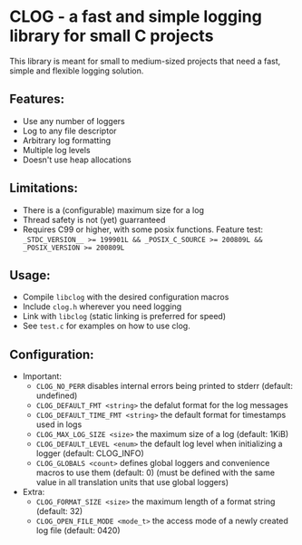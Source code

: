# CLOG - a fast and simple logging library for small C projects

This library is meant for small to medium-sized projects that need a fast, simple and flexible
logging solution.

## Features:
- Use any number of loggers
- Log to any file descriptor
- Arbitrary log formatting
- Multiple log levels
- Doesn't use heap allocations

## Limitations:
- There is a (configurable) maximum size for a log
- Thread safety is not (yet) guarranteed
- Requires C99 or higher, with some posix functions. Feature test: `_STDC_VERSION__ >= 199901L && _POSIX_C_SOURCE >= 200809L && _POSIX_VERSION >= 200809L`

## Usage:
- Compile `libclog` with the desired configuration macros
- Include `clog.h` wherever you need logging
- Link with `libclog` (static linking is preferred for speed)
- See `test.c` for examples on how to use clog.

## Configuration:
- Important:
	- `CLOG_NO_PERR` disables internal errors being printed to stderr (default: undefined)
	- `CLOG_DEFAULT_FMT <string>` the defalut format for the log messages
	- `CLOG_DEFAULT_TIME_FMT <string>` the default format for timestamps used in logs
	- `CLOG_MAX_LOG_SIZE <size>` the maximum size of a log (default: 1KiB)
	- `CLOG_DEFAULT_LEVEL <enum>` the default log level when initializing a logger (default: CLOG_INFO)
	- `CLOG_GLOBALS <count>` defines global loggers and convenience macros to use them (default: 0) (must be defined with the same value in all translation units that use global loggers)
- Extra:
	- `CLOG_FORMAT_SIZE <size>` the maximum length of a format string (default: 32)
	- `CLOG_OPEN_FILE_MODE <mode_t>` the access mode of a newly created log file (default: 0420)
